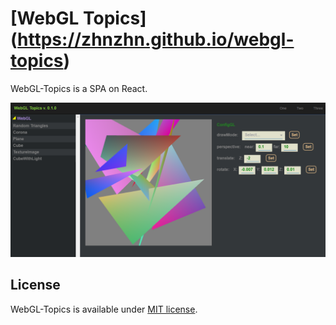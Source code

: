 # [WebGL Topics] (https://zhnzhn.github.io/webgl-topics)
WebGL-Topics is a SPA on React.

![alt text](screenshots/webgl-topics.png?raw=true "WebGL Topics")

## License
WebGL-Topics is available under [MIT license](https://opensource.org/licenses/MIT).